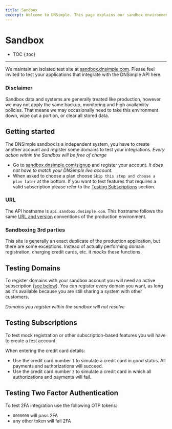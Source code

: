```yaml
---
title: Sandbox
excerpt: Welcome to DNSimple. This page explains our sandbox environment. Enjoy low cost hosted DNS services, an easy to use web interface, and REST API.
---
```


# Sandbox

* TOC
{:toc}

---

We maintain an isolated test site at [sandbox.dnsimple.com](https://sandbox.dnsimple.com/). Please feel invited to test your applications that integrate with the DNSimple API here.

### Disclaimer

Sandbox data and systems are generally treated like production, however we may not apply the same backup, monitoring and high availability policies. That means we may occasionally need to take this environment down, wipe out a portion, or clear all stored data.

## Getting started

The DNSimple sandbox is a independent system, you have to create another account and register some domains to test your integrations. *Every action within the Sandbox will be free of charge*

- Go to [sandbox.dnsimple.com/signup](https://sandbox.dnsimple.com/signup) and register your account. _It does not have to match your DNSimple live account._
- When asked to choose a plan choose `Skip this step and choose a plan later` at the bottom. If you want to test features that requires a valid subscription please refer to the [Testing Subscriptions](#testing-subscriptions) section.

### URL

The API hostname is `api.sandbox.dnsimple.com`. This hostname follows the same [URL and version](/overview/#url) conventions of the production environment.

### Sandboxing 3rd parties

This site is generally an exact duplicate of the production application, but there are some exceptions. Instead of actually performing domain registration, charging credit cards, etc. it _mocks_ these functions.


## Testing Domains

To register domains with your sandbox account you will need an active subscription ([see below](#testing-subscriptions)). You can register every domain you want, as long as it's available because you are still sharing a system with other customers.

*Domains you register within the sandbox will not resolve*


## Testing Subscriptions

To test mock registration or other subscription-based features you will have to create a test account.

When entering the credit card details:

- Use the credit card number `1` to simulate a credit card in good status. All payments and authorizations will succeed.
- Use the credit card number `3` to simulate a credit card in which all authorizations and payments will fail.

## Testing Two Factor Authentication

To test 2FA integration use the following OTP tokens:

- `0000000` will pass 2FA
- any other token will fail 2FA
